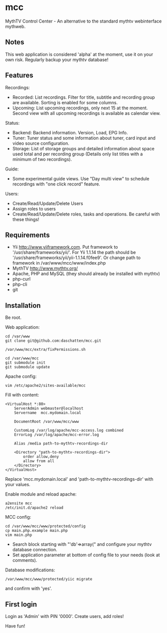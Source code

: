 mcc
===

MythTV Control Center - An alternative to the standard mythtv webinterface mythweb.

Notes
-----

This web application is considered 'alpha' at the moment, use it on your own risk. Regularly backup your mythtv database!

Features
--------

Recordings:
* Recorded: List recordings. Filter for title, subtitle and recording group are available. Sorting is enabled for some columns.
* Upcoming: List upcoming recordings, only next 15 at the moment. Second view with all upcoming recordings is available as calendar view.

Status:
* Backend: Backend information. Version, Load, EPG Info.
* Tuner: Tuner status and some information about tuner, card input and video source configuration.
* Storage: List of storage groups and detailed information about space used total and per recording group (Details only list titles with a minimum of two recordings).

Guide:
* Some experimental guide views. Use "Day multi view" to schedule recordings with "one click record" feature.

Users:
* Create/Read/Update/Delete Users
* Assign roles to users
* Create/Read/Update/Delete roles, tasks and operations. Be careful with these things!

Requirements
------------

* Yii http://www.yiiframework.com. Put framework to '/usr/share/frameworks/yii/'. For Yii 1.1.14 the path should be '/usr/share/frameworks/yii/yii-1.1.14.f0fee9'.
  Or change path to framework in /var/www/mcc/www/index.php
* MythTV http://www.mythtv.org/
* Apache, PHP and MySQL (they should already be installed with mythtv)
* php-curl
* php-cli
* git

Installation
------------

Be root.

Web application:
```
cd /var/www
git clone git@github.com:daschatten/mcc.git

/var/www/mcc/extra/fixPermissions.sh

cd /var/www/mcc
git submodule init
git submodule update

```

Apache config:

```
vim /etc/apache2/sites-available/mcc
```

Fill with content:

```
<VirtualHost *:80>
    ServerAdmin webmaster@localhost
    Servername  mcc.mydomain.local

    DocumentRoot /var/www/mcc/www

    CustomLog /var/log/apache/mcc-access.log combined
    ErrorLog /var/log/apache/mcc-error.log

    Alias /media path-to-mythtv-recordings-dir

    <Directory "path-to-mythtv-recordings-dir">
        order allow,deny
        allow from all
    </Directory>
</VirtualHost>
```

Replace 'mcc.mydomain.local' and 'path-to-mythtv-recordings-dir' with your values.

Enable module and reload apache:

```
a2ensite mcc
/etc/init.d/apache2 reload
```

MCC config:

```
cd /var/www/mcc/www/protected/config
cp main.php.example main.php
vim main.php
```

* Search block starting with "'db'=>array(" and configure your mythtv database connection.
* Set application parameter at bottom of config file to your needs (look at comments).

Database modifications:

```
/var/www/mcc/www/protected/yiic migrate
```

and confirm with 'yes'.

First login
-----------

Login as 'Admin' with PIN '0000'. Create users, add roles!

Have fun!

